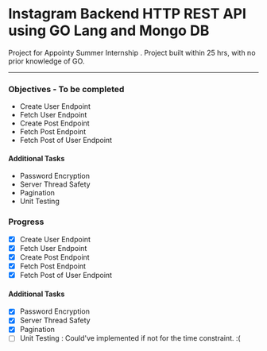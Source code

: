 # Instagram Backend HTTP REST API using GO Lang and Mongo DB

Project for Appointy Summer Internship . Project built within 25 hrs, with no prior knowledge of GO.
___

### Objectives - To be completed
- Create User Endpoint
- Fetch User Endpoint
- Create Post Endpoint
- Fetch Post Endpoint
- Fetch Post of User Endpoint
#### Additional Tasks 
- Password Encryption
- Server Thread Safety
- Pagination
- Unit Testing

### Progress
- [X] Create User Endpoint
- [X] Fetch User Endpoint
- [X] Create Post Endpoint
- [X] Fetch Post Endpoint
- [X] Fetch Post of User Endpoint

#### Additional Tasks
- [x] Password Encryption
- [X] Server Thread Safety
- [X] Pagination
- [ ] Unit Testing : 
Could've implemented if not for the time constraint. :(
